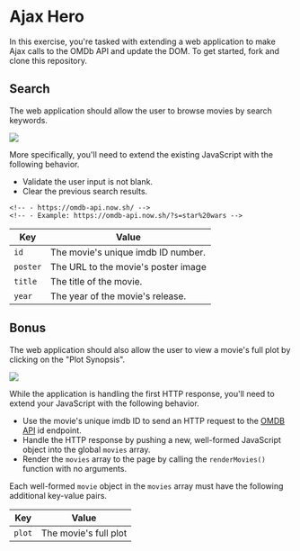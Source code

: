 # Ajax Hero

In this exercise, you're tasked with extending a web application to make Ajax calls to the OMDb API and update the DOM. To get started, fork and clone this repository.

## Search

The web application should allow the user to browse movies by search keywords.

![](screenshots/search.gif)

More specifically, you'll need to extend the existing JavaScript with the following behavior.

<!-- - Listen for submissions on the search form. Remember to prevent the default action. -->
- Validate the user input is not blank.
- Clear the previous search results.
<!-- - Send an HTTP request to the [OMDB API](http://omdbapi.com/) search endpoint. -->
  <!-- - The API requires a key so you will need to send requests to this url instead: -->
    <!-- - https://omdb-api.now.sh/ -->
    <!-- - Example: https://omdb-api.now.sh/?s=star%20wars -->
<!-- - Handle the HTTP response by pushing a new, well-formed `movie` object into the global `movies` array. -->
<!-- - Render the `movies` array to the page by calling the `renderMovies()` function with no arguments. -->

<!-- Each well-formed `movie` object in the `movies` array must have the following key-value pairs. -->

| Key      | Value                               |
|----------|-------------------------------------|
| `id`     | The movie's unique imdb ID number.  |
| `poster` | The URL to the movie's poster image |
| `title`  | The title of the movie.             |
| `year`   | The year of the movie's release.    |

## Bonus

The web application should also allow the user to view a movie's full plot by clicking on the "Plot Synopsis".

![](screenshots/plot.gif)

While the application is handling the first HTTP response, you'll need to extend your JavaScript with the following behavior.

- Use the movie's unique imdb ID to send an HTTP request to the [OMDB API](http://omdbapi.com/) id endpoint.
- Handle the HTTP response by pushing a new, well-formed JavaScript object into the global `movies` array.
- Render the `movies` array to the page by calling the `renderMovies()` function with no arguments.

Each well-formed `movie` object in the `movies` array must have the following additional key-value pairs.

| Key    | Value                 |
|--------|-----------------------|
| `plot` | The movie's full plot |
